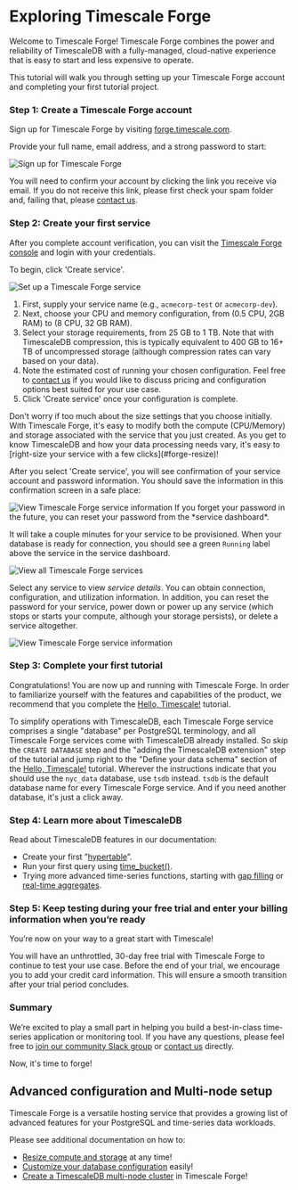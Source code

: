 # Exploring Timescale Forge

Welcome to Timescale Forge! Timescale Forge combines the power and reliability 
of TimescaleDB with a fully-managed, cloud-native experience that is easy to 
start and less expensive to operate.

This tutorial will walk you through setting up your Timescale Forge account and
completing your first tutorial project.

### Step 1: Create a Timescale Forge account [](step1-create-account)

Sign up for Timescale Forge by visiting [forge.timescale.com][forge-signup].

Provide your full name, email address, and a strong password to start:

<img class="main-content__illustration" src="https://assets.iobeam.com/images/docs/forge_images/timescale-forge-signup-page.png" alt="Sign up for Timescale Forge"/>

You will need to confirm your account by clicking the link you receive via 
email. If you do not receive this link, please first check your spam folder 
and, failing that, please [contact us][contact-timescale].

### Step 2: Create your first service [](step2-create-service)

 After you complete account verification, you can visit the 
 [Timescale Forge console][forge-console] and login with your credentials.

 To begin, click 'Create service'.

<img class="main-content__illustration" src="https://assets.iobeam.com/images/docs/forge_images/timescale-forge-service-creation.png" alt="Set up a Timescale Forge service"/>

1. First, supply your service name (e.g., `acmecorp-test` or `acmecorp-dev`).
1. Next, choose your CPU and memory configuration, from (0.5 CPU, 2GB RAM) to 
(8 CPU, 32 GB RAM).
1. Select your storage requirements, from 25 GB to 1 TB.  Note that with TimescaleDB 
compression, this is typically equivalent to 400 GB to 16+ TB of uncompressed 
storage (although compression rates can vary based on your data).
1. Note the estimated cost of running your chosen configuration. Feel free to 
[contact us][contact-timescale] if you would like to discuss pricing and 
configuration options best suited for your use case.
1. Click 'Create service' once your configuration is complete.

<highlight type="tip">
Don't worry if too much about the size settings that you choose initially. With
Timescale Forge, it's easy to modify both the compute (CPU/Memory) and storage 
associated with the service that you just created. As you get to know 
TimescaleDB and how your data processing needs vary, it's easy to 
[right-size your service with a few clicks](#forge-resize)!
</highlight>

After you select 'Create service', you will see confirmation of your service account and
password information. You should save the information in this confirmation screen in 
a safe place:

<img class="main-content__illustration" src="https://assets.iobeam.com/images/docs/forge_images/timescale-forge-service-confirmation.png" alt="View Timescale Forge service information"/>

<highlight type="warning">
 If you forget your password in the future, you can reset your password from the *service dashboard*.
</highlight>

It will take a couple minutes for your service to be provisioned. When your database is 
ready for connection, you should see a green `Running` label above the service in the
service dashboard.

<img class="main-content__illustration" src="https://assets.iobeam.com/images/docs/forge_images/timescale-forge-service-dashboard.png" alt="View all Timescale Forge services"/>

Select any service to view *service details*. You can obtain connection, 
configuration, and utilization information. In addition, you can reset the
password for your service, power down or power up any service (which stops
or starts your compute, although your storage persists), or delete
a service altogether.

<img class="main-content__illustration" src="https://assets.iobeam.com/images/docs/forge_images/timescale-forge-service-details.png" alt="View Timescale Forge service information"/>

### Step 3: Complete your first tutorial [](step3-tutorial)

Congratulations! You are now up and running with Timescale Forge. In order to
familiarize yourself with the features and capabilities of the product, we
recommend that you complete the [Hello, Timescale!][hello-timescale] tutorial.

To simplify operations with TimescaleDB, each Timescale Forge service comprises a
single "database" per PostgreSQL terminology, and all Timescale Forge services
come with TimescaleDB already installed. So skip the `CREATE DATABASE` step
and the "adding the TimescaleDB extension" step of the tutorial and
jump right to the "Define your data schema" section of the [Hello, Timescale!][hello-timescale]
tutorial. Wherever the instructions indicate that you should use the `nyc_data`
database, use `tsdb` instead. `tsdb` is the default database name for every
Timescale Forge service. And if you need another database, it's just a click away.

### Step 4: Learn more about TimescaleDB

Read about TimescaleDB features in our documentation:

- Create your first ”[hypertable][hypertable-info]”.
- Run your first query using [time_bucket()][time-bucket-info].
- Trying more advanced time-series functions, starting with [gap filling][gap-filling-info] or [real-time aggregates][aggregates-info].

### Step 5: Keep testing during your free trial and enter your billing information when you’re ready

You’re now on your way to a great start with Timescale!

You will have an unthrottled, 30-day free trial with Timescale Forge to 
continue to test your use case. Before the end of your trial, we encourage you 
to add your credit card information. This will ensure a smooth transition after 
your trial period concludes.

### Summary

We’re excited to play a small part in helping you build a best-in-class 
time-series application or monitoring tool. If you have any questions, please 
feel free to [join our community Slack group][slack-info] 
or [contact us][contact-timescale] directly.

Now, it's time to forge!

## Advanced configuration and Multi-node setup
Timescale Forge is a versatile hosting service that provides a growing list of 
advanced features for your PostgreSQL and time-series data workloads.

Please see additional documentation on how to:
 * [Resize compute and storage][resize] at any time!
 * [Customize your database configuration][configuration] easily!
 * [Create a TimescaleDB multi-node cluster][multi-node] in Timescale Forge!

[forge-signup]: https://forge.timescale.com
[billing-info]: /forge/managing-billing-payments
[slack-info]: https://slack-login.timescale.com
[install-psql]: /getting-started/install-psql-tutorial
[hello-timescale]: /tutorials/tutorial-hello-timescale
[forge-console]: https://console.forge.timescale.com/login
[contact-timescale]: https://www.timescale.com/contact
[hypertable-info]: /how-to-guides/hypertables-and-chunks
[time-bucket-info]: /how-to-guides/query-data/advanced-analytic-queries#time-bucket
[gap-filling-info]: /how-to-guides/query-data/advanced-analytic-queries#gap-filling
[aggregates-info]: https://docs.timescale.com/latest/tutorials/continuous-aggs-tutorial
[resize]: /getting-started/exploring-forge/forge-resize
[configuration]: /getting-started/exploring-forge/forge-configuration
[multi-node]: /getting-started/exploring-forge/forge-multi-node
